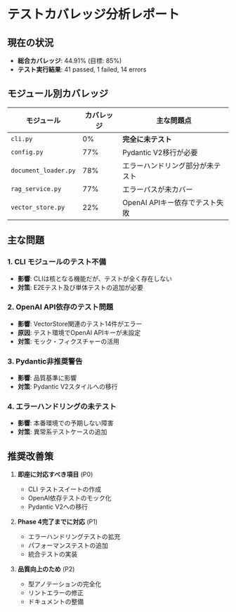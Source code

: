 # テストカバレッジ分析レポート

## 現在の状況

- **総合カバレッジ**: 44.91% (目標: 85%)
- **テスト実行結果**: 41 passed, 1 failed, 14 errors

## モジュール別カバレッジ

| モジュール | カバレッジ | 主な問題点 |
|-----------|-----------|-----------|
| `cli.py` | 0% | **完全に未テスト** |
| `config.py` | 77% | Pydantic V2移行が必要 |
| `document_loader.py` | 78% | エラーハンドリング部分が未テスト |
| `rag_service.py` | 77% | エラーパスが未カバー |
| `vector_store.py` | 22% | OpenAI APIキー依存でテスト失敗 |

## 主な問題

### 1. CLI モジュールのテスト不備

- **影響**: CLIは核となる機能だが、テストが全く存在しない
- **対策**: E2Eテスト及び単体テストの追加が必要

### 2. OpenAI API依存のテスト問題

- **影響**: VectorStore関連のテスト14件がエラー
- **原因**: テスト環境でOpenAI APIキーが未設定
- **対策**: モック・フィクスチャーの活用

### 3. Pydantic非推奨警告

- **影響**: 品質基準に影響
- **対策**: Pydantic V2スタイルへの移行

### 4. エラーハンドリングの未テスト

- **影響**: 本番環境での予期しない障害
- **対策**: 異常系テストケースの追加

## 推奨改善策

1. **即座に対応すべき項目** (P0)
   - CLI テストスイートの作成
   - OpenAI依存テストのモック化
   - Pydantic V2への移行

2. **Phase 4完了までに対応** (P1)
   - エラーハンドリングテストの拡充
   - パフォーマンステストの追加
   - 統合テストの実装

3. **品質向上のため** (P2)
   - 型アノテーションの完全化
   - リントエラーの修正
   - ドキュメントの整備
